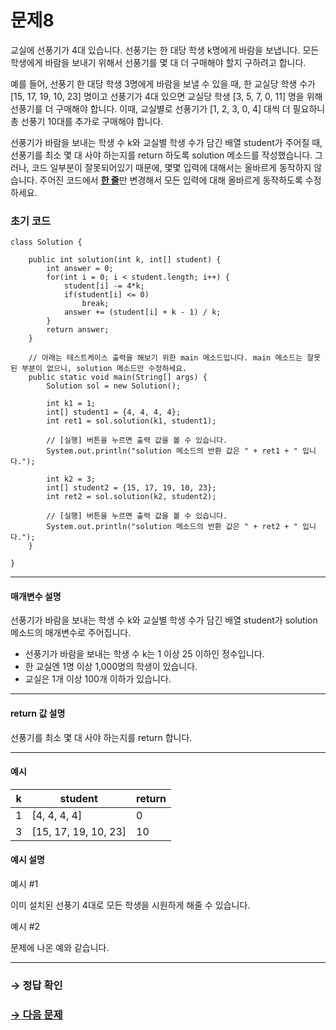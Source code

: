 # 문제8

교실에 선풍기가 4대 있습니다. 선풍기는 한 대당 학생 k명에게 바람을 보냅니다. 모든 학생에게 바람을 보내기 위해서 선풍기를 몇 대 더 구매해야 할지 구하려고 합니다.

예를 들어, 선풍기 한 대당 학생 3명에게 바람을 보낼 수 있을 때, 한 교실당 학생 수가 [15, 17, 19, 10, 23] 명이고 선풍기가 4대 있으면 교실당 학생 [3, 5, 7, 0, 11] 명을 위해 선풍기를 더 구매해야 합니다. 이때, 교실별로 선풍기가 [1, 2, 3, 0, 4] 대씩 더 필요하니 총 선풍기 10대를 추가로 구매해야 합니다.

선풍기가 바람을 보내는 학생 수 k와 교실별 학생 수가 담긴 배열 student가 주어질 때, 선풍기를 최소 몇 대 사야 하는지를 return 하도록 solution 메소드를 작성했습니다. 그러나, 코드 일부분이 잘못되어있기 때문에, 몇몇 입력에 대해서는 올바르게 동작하지 않습니다. 주어진 코드에서 <u>**한 줄**</u>만 변경해서 모든 입력에 대해 올바르게 동작하도록 수정하세요.

### 초기 코드

```
class Solution {

    public int solution(int k, int[] student) {
        int answer = 0;
        for(int i = 0; i < student.length; i++) {
            student[i] -= 4*k;
            if(student[i] <= 0)
                break;
            answer += (student[i] + k - 1) / k;
        }
        return answer;
    }
    
    // 아래는 테스트케이스 출력을 해보기 위한 main 메소드입니다. main 메소드는 잘못된 부분이 없으니, solution 메소드만 수정하세요.
    public static void main(String[] args) {
        Solution sol = new Solution();
        
        int k1 = 1;
        int[] student1 = {4, 4, 4, 4};
        int ret1 = sol.solution(k1, student1);
        
        // [실행] 버튼을 누르면 출력 값을 볼 수 있습니다.
        System.out.println("solution 메소드의 반환 값은 " + ret1 + " 입니다.");
        
        int k2 = 3;
        int[] student2 = {15, 17, 19, 10, 23};
        int ret2 = sol.solution(k2, student2);
        
        // [실행] 버튼을 누르면 출력 값을 볼 수 있습니다.
        System.out.println("solution 메소드의 반환 값은 " + ret2 + " 입니다.");
    }
    
}
```

---

#### 매개변수 설명
선풍기가 바람을 보내는 학생 수 k와 교실별 학생 수가 담긴 배열 student가 solution 메소드의 매개변수로 주어집니다.
* 선풍기가 바람을 보내는 학생 수 k는 1 이상 25 이하인 정수입니다.
* 한 교실엔 1명 이상 1,000명의 학생이 있습니다.
* 교실은 1개 이상 100개 이하가 있습니다.

---

#### return 값 설명
선풍기를 최소 몇 대 사야 하는지를 return 합니다.

---

#### 예시

| k | student           | return |
|---|----------------------|--------|
| 1 | [4, 4, 4, 4]      | 0     |
| 3 | [15, 17, 19, 10, 23] | 10     |

#### 예시 설명

예시 #1

이미 설치된 선풍기 4대로 모든 학생을 시원하게 해줄 수 있습니다.


예시 #2

문제에 나온 예와 같습니다.

---

### → 정답 확인

### [→ 다음 문제](https://github.com/tnehf18/cosPro/blob/main/java/ex_1st/ex_1st_03/no_09/ "cosPro 1급 Java 3차 9번 문제")
